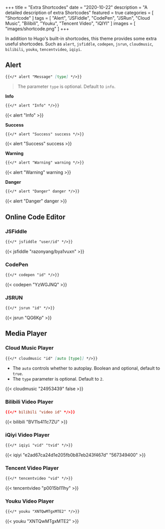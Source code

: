 +++
title = "Extra Shortcodes"
date = "2020-10-22"
description = "A detailed description of extra Shortcodes"
featured = true
categories = [
  "Shortcode"
]
tags = [
    "Alert",
    "JSFiddle",
    "CodePen",
    "JSRun",
    "Cloud Music",
    "Bilibili",
    "Youku",
    "Tencent Video",
    "iQIYI"
]
images = [
  "images/shortcode.png"
]
+++

In addition to Hugo's built-in shortcodes, this theme provides some extra useful shortcodes. Such as `alert`, `jsfiddle`, `codepen`, `jsrun`, `cloudmusic`, `bilibili`, `youku`, `tencentvideo`, `iqiyi`.
<!--more-->

## Alert

```markdown
{{</* alert "Message" [type] */>}}
```

> The parameter `type` is optional. Default to `info`.

**Info**

```markdown
{{</* alert "Info" */>}}
```

{{< alert "Info" >}}

**Success**

```markdown
{{</* alert "Success" success */>}}
```

{{< alert "Success" success >}}

**Warning**

```markdown
{{</* alert "Warning" warning */>}}
```

{{< alert "Warning" warning >}}

**Danger**

```markdown
{{</* alert "Danger" danger */>}}
```

{{< alert "Danger" danger >}}

## Online Code Editor

### JSFiddle

```markdown
{{</* jsfiddle "user/id" */>}}
```

{{< jsfiddle "razonyang/bya1vuxn" >}}

### CodePen

```markdown
{{</* codepen "id" */>}}
```

{{< codepen "YzWGJNQ" >}}

### JSRUN

```markdown
{{</* jsrun "id" */>}}
```

{{< jsrun "QG6Kp" >}}

## Media Player

### Cloud Music Player

```markdown
{{</* cloudmusic "id" [auto [type]] */>}}
```

- The `auto` controls whether to autoplay. Boolean and optional, default to `true`.
- The `type` parameter is optional. Default to `2`.

{{< cloudmusic "24953439" false >}}

### Bilibili Video Player

```toml
{{</* bilibili "video id" */>}}
```

{{< bilibili "BV11s411c7ZU" >}}

### iQiyi Video Player

```markdown
{{</* iqiyi "vid" "tvid" */>}}
```

{{< iqiyi "e2ad67ca24d1e205fb0b87eb243f467d" "567349400" >}}

### Tencent Video Player

```markdown
{{</* tencentvideo "vid" */>}}
```

{{< tencentvideo "p0015bl11hy" >}}

### Youku Video Player

```markdown
{{</* youku "XNTQwMTgxMTE2" */>}}
```

{{< youku "XNTQwMTgxMTE2" >}}
